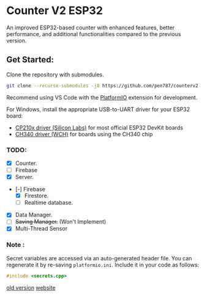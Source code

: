 # Counter V2 ESP32
An improved ESP32-based counter with enhanced features, better performance, and additional functionalities compared to the previous version.

## Get Started:
Clone the repository with submodules.
```bash
git clone --recurse-submodules -j8 https://github.com/pen787/counterv2.git
```

Recommend using VS Code with the [PlatformIO](https://platformio.org/) extension for development.

For Windows, install the appropriate USB-to-UART driver for your ESP32 board:  
- [CP210x driver (Silicon Labs)](https://www.silabs.com/developers/usb-to-uart-bridge-vcp-drivers) for most official ESP32 DevKit boards  
- [CH340 driver (WCH)](https://www.wch.cn/downloads/CH341SER_ZIP.html) for boards using the CH340 chip

### TODO:
- [X] Counter.
- [ ] Firebase
- [X] Server.
- [-] Firebase
  - [X] Firestore.
  - [ ] Realtime database.
- [X] Data Manager.
- [ ] ~~Saving Manager.~~ (Won't Implement)
- [X] Multi-Thread Sensor

### Note :
Secret variables are accessed via an auto-generated header file.
You can regenerate it by re-saving `platformio.ini`.
Include it in your code as follows:
```cpp 
#include <secrets.cpp>
```

[old version](https://github.com/pen787/250614-123010-esp12e)
[website](https://github.com/pen787/people-counter-app)